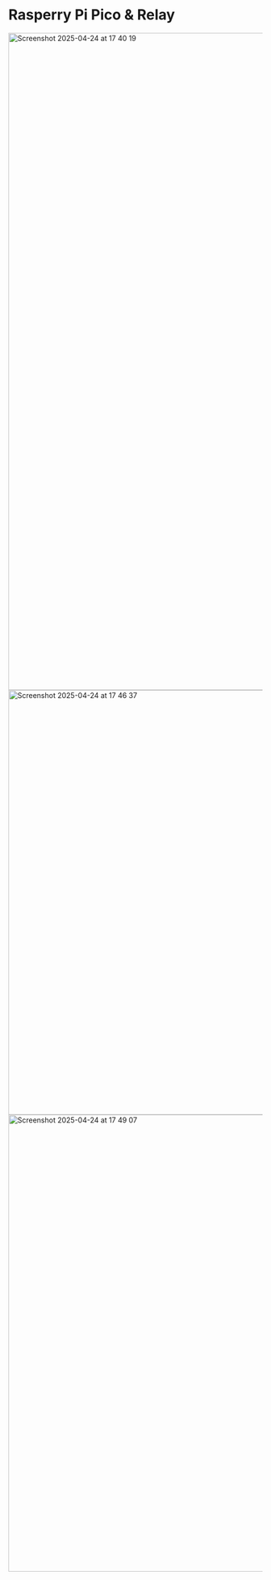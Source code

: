 # Rasperry Pi Pico & Relay
<img width="1303" alt="Screenshot 2025-04-24 at 17 40 19" src="https://github.com/user-attachments/assets/ba4e2510-9a2a-4d15-8014-50ee5bd3e875" />

<img width="842" alt="Screenshot 2025-04-24 at 17 46 37" src="https://github.com/user-attachments/assets/65e65a1b-4498-4245-9fed-cc7410b92c6b" />

<img width="906" alt="Screenshot 2025-04-24 at 17 49 07" src="https://github.com/user-attachments/assets/88b1f7c8-aee2-4da0-8fd2-34ebbbe2f945" />
